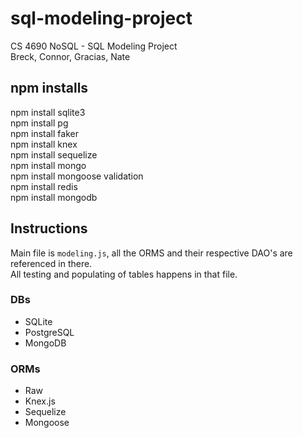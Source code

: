 # sql-modeling-project
CS 4690 NoSQL - SQL Modeling Project  
Breck, Connor, Gracias, Nate


## npm installs
npm install sqlite3  
npm install pg  
npm install faker  
npm install knex  
npm install sequelize  
npm install mongo  
npm install mongoose validation  
npm install redis  
npm install mongodb  

## Instructions
Main file is `modeling.js`, all the ORMS and their respective DAO's are referenced in there.  
All testing and populating of tables happens in that file.


### DBs
- SQLite
- PostgreSQL
- MongoDB


### ORMs
- Raw  
- Knex.js  
- Sequelize  
- Mongoose
